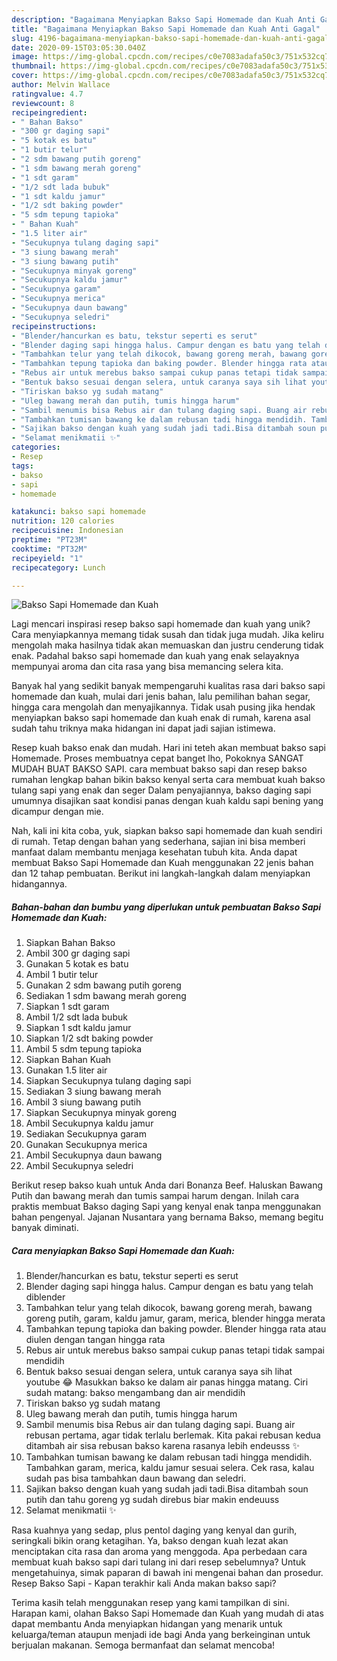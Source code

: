 ```yaml
---
description: "Bagaimana Menyiapkan Bakso Sapi Homemade dan Kuah Anti Gagal"
title: "Bagaimana Menyiapkan Bakso Sapi Homemade dan Kuah Anti Gagal"
slug: 4196-bagaimana-menyiapkan-bakso-sapi-homemade-dan-kuah-anti-gagal
date: 2020-09-15T03:05:30.040Z
image: https://img-global.cpcdn.com/recipes/c0e7083adafa50c3/751x532cq70/bakso-sapi-homemade-dan-kuah-foto-resep-utama.jpg
thumbnail: https://img-global.cpcdn.com/recipes/c0e7083adafa50c3/751x532cq70/bakso-sapi-homemade-dan-kuah-foto-resep-utama.jpg
cover: https://img-global.cpcdn.com/recipes/c0e7083adafa50c3/751x532cq70/bakso-sapi-homemade-dan-kuah-foto-resep-utama.jpg
author: Melvin Wallace
ratingvalue: 4.7
reviewcount: 8
recipeingredient:
- " Bahan Bakso"
- "300 gr daging sapi"
- "5 kotak es batu"
- "1 butir telur"
- "2 sdm bawang putih goreng"
- "1 sdm bawang merah goreng"
- "1 sdt garam"
- "1/2 sdt lada bubuk"
- "1 sdt kaldu jamur"
- "1/2 sdt baking powder"
- "5 sdm tepung tapioka"
- " Bahan Kuah"
- "1.5 liter air"
- "Secukupnya tulang daging sapi"
- "3 siung bawang merah"
- "3 siung bawang putih"
- "Secukupnya minyak goreng"
- "Secukupnya kaldu jamur"
- "Secukupnya garam"
- "Secukupnya merica"
- "Secukupnya daun bawang"
- "Secukupnya seledri"
recipeinstructions:
- "Blender/hancurkan es batu, tekstur seperti es serut"
- "Blender daging sapi hingga halus. Campur dengan es batu yang telah diblender"
- "Tambahkan telur yang telah dikocok, bawang goreng merah, bawang goreng putih, garam, kaldu jamur, garam, merica, blender hingga merata"
- "Tambahkan tepung tapioka dan baking powder. Blender hingga rata atau diulen dengan tangan hingga rata"
- "Rebus air untuk merebus bakso sampai cukup panas tetapi tidak sampai mendidih"
- "Bentuk bakso sesuai dengan selera, untuk caranya saya sih lihat youtube 😂 Masukkan bakso ke dalam air panas hingga matang. Ciri sudah matang: bakso mengambang dan air mendidih"
- "Tiriskan bakso yg sudah matang"
- "Uleg bawang merah dan putih, tumis hingga harum"
- "Sambil menumis bisa Rebus air dan tulang daging sapi. Buang air rebusan pertama, agar tidak terlalu berlemak. Kita pakai rebusan kedua ditambah air sisa rebusan bakso karena rasanya lebih endeusss ✨"
- "Tambahkan tumisan bawang ke dalam rebusan tadi hingga mendidih. Tambahkan garam, merica, kaldu jamur sesuai selera. Cek rasa, kalau sudah pas bisa tambahkan daun bawang dan seledri."
- "Sajikan bakso dengan kuah yang sudah jadi tadi.Bisa ditambah soun putih dan tahu goreng yg sudah direbus biar makin endeuuss"
- "Selamat menikmatii ✨"
categories:
- Resep
tags:
- bakso
- sapi
- homemade

katakunci: bakso sapi homemade 
nutrition: 120 calories
recipecuisine: Indonesian
preptime: "PT23M"
cooktime: "PT32M"
recipeyield: "1"
recipecategory: Lunch

---
```



![Bakso Sapi Homemade dan Kuah](https://img-global.cpcdn.com/recipes/c0e7083adafa50c3/751x532cq70/bakso-sapi-homemade-dan-kuah-foto-resep-utama.jpg)

Lagi mencari inspirasi resep bakso sapi homemade dan kuah yang unik? Cara menyiapkannya memang tidak susah dan tidak juga mudah. Jika keliru mengolah maka hasilnya tidak akan memuaskan dan justru cenderung tidak enak. Padahal bakso sapi homemade dan kuah yang enak selayaknya mempunyai aroma dan cita rasa yang bisa memancing selera kita.

Banyak hal yang sedikit banyak mempengaruhi kualitas rasa dari bakso sapi homemade dan kuah, mulai dari jenis bahan, lalu pemilihan bahan segar, hingga cara mengolah dan menyajikannya. Tidak usah pusing jika hendak menyiapkan bakso sapi homemade dan kuah enak di rumah, karena asal sudah tahu triknya maka hidangan ini dapat jadi sajian istimewa.

Resep kuah bakso enak dan mudah. Hari ini teteh akan membuat bakso sapi Homemade. Proses membuatnya cepat banget lho, Pokoknya SANGAT MUDAH BUAT BAKSO SAPI. cara membuat bakso sapi dan resep bakso rumahan lengkap bahan bikin bakso kenyal serta cara membuat kuah bakso tulang sapi yang enak dan seger Dalam penyajiannya, bakso daging sapi umumnya disajikan saat kondisi panas dengan kuah kaldu sapi bening yang dicampur dengan mie.


Nah, kali ini kita coba, yuk, siapkan bakso sapi homemade dan kuah sendiri di rumah. Tetap dengan bahan yang sederhana, sajian ini bisa memberi manfaat dalam membantu menjaga kesehatan tubuh kita. Anda dapat membuat Bakso Sapi Homemade dan Kuah menggunakan 22 jenis bahan dan 12 tahap pembuatan. Berikut ini langkah-langkah dalam menyiapkan hidangannya.

<!--inarticleads1-->

##### Bahan-bahan dan bumbu yang diperlukan untuk pembuatan Bakso Sapi Homemade dan Kuah:

1. Siapkan  Bahan Bakso
1. Ambil 300 gr daging sapi
1. Gunakan 5 kotak es batu
1. Ambil 1 butir telur
1. Gunakan 2 sdm bawang putih goreng
1. Sediakan 1 sdm bawang merah goreng
1. Siapkan 1 sdt garam
1. Ambil 1/2 sdt lada bubuk
1. Siapkan 1 sdt kaldu jamur
1. Siapkan 1/2 sdt baking powder
1. Ambil 5 sdm tepung tapioka
1. Siapkan  Bahan Kuah
1. Gunakan 1.5 liter air
1. Siapkan Secukupnya tulang daging sapi
1. Sediakan 3 siung bawang merah
1. Ambil 3 siung bawang putih
1. Siapkan Secukupnya minyak goreng
1. Ambil Secukupnya kaldu jamur
1. Sediakan Secukupnya garam
1. Gunakan Secukupnya merica
1. Ambil Secukupnya daun bawang
1. Ambil Secukupnya seledri


Berikut resep bakso kuah untuk Anda dari Bonanza Beef. Haluskan Bawang Putih dan bawang merah dan tumis sampai harum dengan. Inilah cara praktis membuat Bakso daging Sapi yang kenyal enak tanpa menggunakan bahan pengenyal. Jajanan Nusantara yang bernama Bakso, memang begitu banyak diminati. 

<!--inarticleads2-->

##### Cara menyiapkan Bakso Sapi Homemade dan Kuah:

1. Blender/hancurkan es batu, tekstur seperti es serut
1. Blender daging sapi hingga halus. Campur dengan es batu yang telah diblender
1. Tambahkan telur yang telah dikocok, bawang goreng merah, bawang goreng putih, garam, kaldu jamur, garam, merica, blender hingga merata
1. Tambahkan tepung tapioka dan baking powder. Blender hingga rata atau diulen dengan tangan hingga rata
1. Rebus air untuk merebus bakso sampai cukup panas tetapi tidak sampai mendidih
1. Bentuk bakso sesuai dengan selera, untuk caranya saya sih lihat youtube 😂 Masukkan bakso ke dalam air panas hingga matang. Ciri sudah matang: bakso mengambang dan air mendidih
1. Tiriskan bakso yg sudah matang
1. Uleg bawang merah dan putih, tumis hingga harum
1. Sambil menumis bisa Rebus air dan tulang daging sapi. Buang air rebusan pertama, agar tidak terlalu berlemak. Kita pakai rebusan kedua ditambah air sisa rebusan bakso karena rasanya lebih endeusss ✨
1. Tambahkan tumisan bawang ke dalam rebusan tadi hingga mendidih. Tambahkan garam, merica, kaldu jamur sesuai selera. Cek rasa, kalau sudah pas bisa tambahkan daun bawang dan seledri.
1. Sajikan bakso dengan kuah yang sudah jadi tadi.Bisa ditambah soun putih dan tahu goreng yg sudah direbus biar makin endeuuss
1. Selamat menikmatii ✨


Rasa kuahnya yang sedap, plus pentol daging yang kenyal dan gurih, seringkali bikin orang ketagihan. Ya, bakso dengan kuah lezat akan menciptakan cita rasa dan aroma yang menggoda. Apa perbedaan cara membuat kuah bakso sapi dari tulang ini dari resep sebelumnya? Untuk mengetahuinya, simak paparan di bawah ini mengenai bahan dan prosedur. Resep Bakso Sapi - Kapan terakhir kali Anda makan bakso sapi? 

Terima kasih telah menggunakan resep yang kami tampilkan di sini. Harapan kami, olahan Bakso Sapi Homemade dan Kuah yang mudah di atas dapat membantu Anda menyiapkan hidangan yang menarik untuk keluarga/teman ataupun menjadi ide bagi Anda yang berkeinginan untuk berjualan makanan. Semoga bermanfaat dan selamat mencoba!
